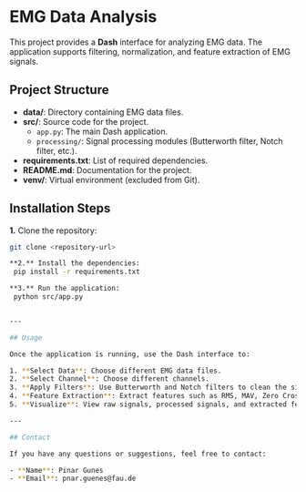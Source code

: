 # EMG Data Analysis

This project provides a **Dash** interface for analyzing EMG data. The application supports filtering, normalization, and feature extraction of EMG signals.

## Project Structure

- **data/**: Directory containing EMG data files.
- **src/**: Source code for the project.
   - `app.py`: The main Dash application.
   - `processing/`: Signal processing modules (Butterworth filter, Notch filter, etc.).
- **requirements.txt**: List of required dependencies.
- **README.md**: Documentation for the project.
- **venv/**: Virtual environment (excluded from Git).

## Installation Steps

**1.** Clone the repository:
   ```bash
   git clone <repository-url>
   
**2.** Install the dependencies:
    pip install -r requirements.txt

**3.** Run the application:
    python src/app.py


---

## Usage

Once the application is running, use the Dash interface to:

1. **Select Data**: Choose different EMG data files.  
2. **Select Channel**: Choose different channels.  
3. **Apply Filters**: Use Butterworth and Notch filters to clean the signal.  
4. **Feature Extraction**: Extract features such as RMS, MAV, Zero Crossing, and more.  
5. **Visualize**: View raw signals, processed signals, and extracted features.  

---

## Contact

If you have any questions or suggestions, feel free to contact:  

- **Name**: Pinar Gunes  
- **Email**: pnar.guenes@fau.de  













